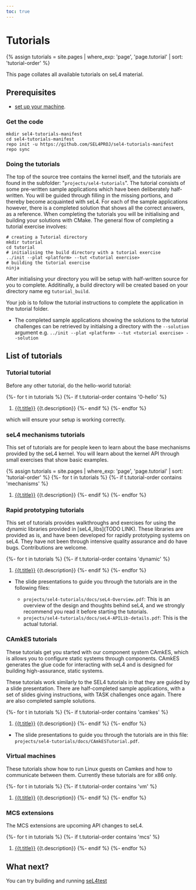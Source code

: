 ```yaml
---
toc: true
---
```


# Tutorials

{% assign tutorials = site.pages | where_exp: 'page', 'page.tutorial' | sort: 'tutorial-order' %}

This page collates all available tutorials on seL4 material.

## Prerequisites

*  [set up your machine](/GettingStarted#setting-up-your-machine).

### Get the code
```
mkdir sel4-tutorials-manifest
cd sel4-tutorials-manifest
repo init -u https://github.com/SEL4PROJ/sel4-tutorials-manifest
repo sync
```

### Doing the tutorials

The top of the source tree contains the kernel itself, and the tutorials are found in the subfolder: "`projects/sel4-tutorials`". The tutorial consists of some pre-written sample applications which have been deliberately half-written. You will be guided through filling in the missing portions, and thereby become acquainted with seL4. For each of the sample applications however, there is a completed solution that shows all the correct answers, as a reference.
When completing the tutorials you will be initialising and building your solutions with CMake. The general flow of completing a tutorial exercise involves:
```
# creating a Tutorial directory
mkdir tutorial
cd tutorial
# initialising the build directory with a tutorial exercise
../init --plat <platform> --tut <tutorial exercise>
# building the tutorial exercise
ninja
```

After initialising your directory you will be setup with half-written source for you to complete. Additinally, a build
directory will be created based on your directory name eg `tutorial_build`.

Your job is to follow the tutorial instructions to complete the application in the tutorial folder.

- The completed sample applications showing the solutions to the
        tutorial challenges can be retrieved by initialsing a directory with the `--solution` argument
        e.g. `../init --plat <platform> --tut <tutorial exercise> --solution`

## List of tutorials

### Tutorial tutorial

Before any other tutorial, do the hello-world tutorial:

{%- for t in tutorials %}
{%- if t.tutorial-order contains '0-hello' %}
1. [{{t.title}}]({{t.url}}) {{t.description}}
{%- endif %}
{%- endfor %}

which will ensure your setup is working correctly.

### seL4 mechanisms tutorials

This set of tutorials are for people keen to learn about the base mechanisms provided
by the seL4 kernel. You will learn about the kernel API through small exercises
that show basic examples.

{% assign tutorials = site.pages | where_exp: 'page', 'page.tutorial' | sort: 'tutorial-order' %}
{%- for t in tutorials %}
{%- if t.tutorial-order contains 'mechanisms' %}
1. [{{t.title}}]({{t.url}}) {{t.description}}
{%- endif %}
{%- endfor %}

### Rapid prototyping tutorials

This set of tutorials provides walkthroughs and exercises for using the dynamic
libraries provided in [seL4_libs](TODO LINK). These libraries are provided as is,
and have been developed for rapidly prototyping systems on seL4. They have not been
through intensive quality assurance and do have bugs. Contributions are welcome.

{%- for t in tutorials %}
{%- if t.tutorial-order contains 'dynamic' %}
1. [{{t.title}}]({{t.url}}) {{t.description}}
{%- endif %}
{%- endfor %}

* The slide presentations to guide you through the tutorials are in the following files:

  - `projects/sel4-tutorials/docs/seL4-Overview.pdf`: This
            is an overview of the design and thoughts behind seL4, and
            we strongly recommend you read it before starting
            the tutorials.
  - `projects/sel4-tutorials/docs/seL4-APILib-details.pdf`: This is the actual tutorial.

### CAmkES tutorials

These tutorials get you started with our component system CAmkES, which
is allows you to configure static systems through components. CAmkES
generates the glue code for interacting with seL4 and is designed for building
high-assurance, static systems.

These tutorials work similarly to the SEL4 tutorials in that they are
guided by a slide presentation. There are half-completed sample
applications, with a set of slides giving instructions, with TASK
challenges once again. There are also completed sample solutions.

{%- for t in tutorials %}
{%- if t.tutorial-order contains 'camkes' %}
1. [{{t.title}}]({{t.url}}) {{t.description}}
{%- endif %}
{%- endfor %}

- The slide presentations to guide you through the tutorials are
        in this
        file: `projects/sel4-tutorials/docs/CAmkESTutorial.pdf`.

### Virtual machines

These tutorials show how to run Linux guests on Camkes and how to communicate between them.
Currently these tutorials are for x86 only.

{%- for t in tutorials %}
{%- if t.tutorial-order contains 'vm' %}
1. [{{t.title}}]({{t.url}}) {{t.description}}
{%- endif %}
{%- endfor %}

### MCS extensions

The MCS extensions are upcoming API changes to seL4.

{%- for t in tutorials %}
{%- if t.tutorial-order contains 'mcs' %}
1. [{{t.title}}]({{t.url}}) {{t.description}}
{%- endif %}
{%- endfor %}

## What next?

You can try building and running [seL4test](../seL4Test)
